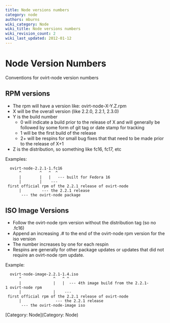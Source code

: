```yaml
---
title: Node versions numbers
category: node
authors: mburns
wiki_category: Node
wiki_title: Node versions numbers
wiki_revision_count: 2
wiki_last_updated: 2012-01-12
---
```


# Node Version Numbers

Conventions for ovirt-node version numbers

## RPM versions

*   The rpm will have a version like: ovirt-node-X-Y.Z.rpm
*   X will be the overall version (like 2.2.0, 2.2.1, 2.3.0)
*   Y is the build number
    -   0 will indicate a build prior to the release of X and will generally be followed by some form of git tag or date stamp for tracking
    -   1 will be the first build of the release
    -   2+ will be respins for small bug fixes that that need to be made prior to the release of X+1
*   Z is the distribution, so something like fc16, fc17, etc

Examples:

      ovirt-node-2.2.1-1.fc16
          ^        ^   ^  ^ 
          |        |   |   --- built for Fedora 16
          |        |    --- first official rpm of the 2.2.1 release of ovirt-node
          |         --- the 2.2.1 release
           --- the ovirt-node package

## ISO Image Versions

*   Follow the ovirt-node rpm version without the distribution tag (so no .fc16)
*   Append an increasing .# to the end of the ovirt-node rpm version for the iso version
*   The number increases by one for each respin
*   Respins are generally for other package updates or updates that did not require an ovirt-node rpm update.

Example:

      ovirt-node-image-2.2.1-1.4.iso
          ^              ^   ^ ^ 
          |              |   |  --- 4th image build from the 2.2.1-1 ovirt-node rpm
          |              |    --- first official rpm of the 2.2.1 release of ovirt-node
          |               --- the 2.2.1 release
           --- the ovirt-node-image iso

[Category: Node](Category: Node)
